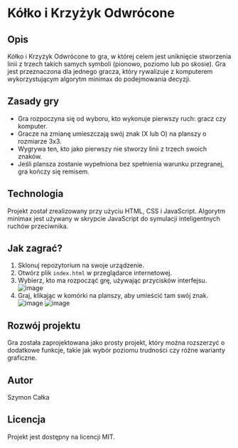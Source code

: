 # Kółko i Krzyżyk Odwrócone

## Opis
Kółko i Krzyżyk Odwrócone to gra, w której celem jest uniknięcie stworzenia linii z trzech takich samych symboli (pionowo, poziomo lub po skosie). Gra jest przeznaczona dla jednego gracza, który rywalizuje z komputerem wykorzystującym algorytm minimax do podejmowania decyzji.

## Zasady gry
- Gra rozpoczyna się od wyboru, kto wykonuje pierwszy ruch: gracz czy komputer.
- Gracze na zmianę umieszczają swój znak (X lub O) na planszy o rozmiarze 3x3.
- Wygrywa ten, kto jako pierwszy nie stworzy linii z trzech swoich znaków.
- Jeśli plansza zostanie wypełniona bez spełnienia warunku przegranej, gra kończy się remisem.

## Technologia
Projekt został zrealizowany przy użyciu HTML, CSS i JavaScript. Algorytm minimax jest używany w skrypcie JavaScript do symulacji inteligentnych ruchów przeciwnika.

## Jak zagrać?
1. Sklonuj repozytorium na swoje urządzenie.
2. Otwórz plik `index.html` w przeglądarce internetowej.
3. Wybierz, kto ma rozpocząć grę, używając przycisków interfejsu.
  ![image](https://github.com/Szynol00/reverse-tic-tac-toe/assets/104465225/a3842ca5-69fd-4601-884b-18186fa41374)
5. Graj, klikając w komórki na planszy, aby umieścić tam swój znak.
   ![image](https://github.com/Szynol00/reverse-tic-tac-toe/assets/104465225/ab90eb09-70cf-47b9-b890-4984b840ecea)
   ![image](https://github.com/Szynol00/reverse-tic-tac-toe/assets/104465225/333fa336-d7e8-4e5c-bb60-27de87aa68b9)

## Rozwój projektu
Gra została zaprojektowana jako prosty projekt, który można rozszerzyć o dodatkowe funkcje, takie jak wybór poziomu trudności czy różne warianty graficzne.

## Autor
Szymon Całka

## Licencja
Projekt jest dostępny na licencji MIT.
